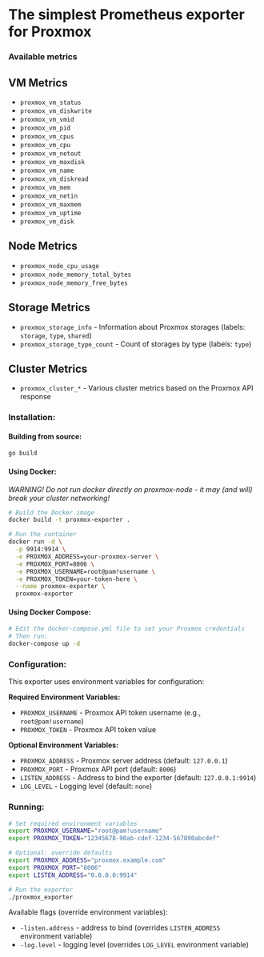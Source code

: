 # The simplest Prometheus exporter for Proxmox

### Available metrics
## VM Metrics
  * `proxmox_vm_status`
  * `proxmox_vm_diskwrite`
  * `proxmox_vm_vmid`
  * `proxmox_vm_pid`
  * `proxmox_vm_cpus`
  * `proxmox_vm_cpu`
  * `proxmox_vm_netout`
  * `proxmox_vm_maxdisk`
  * `proxmox_vm_name`
  * `proxmox_vm_diskread`
  * `proxmox_vm_mem`
  * `proxmox_vm_netin`
  * `proxmox_vm_maxmem`
  * `proxmox_vm_uptime`
  * `proxmox_vm_disk`

## Node Metrics
  * `proxmox_node_cpu_usage`
  * `proxmox_node_memory_total_bytes`
  * `proxmox_node_memory_free_bytes`

## Storage Metrics
  * `proxmox_storage_info` - Information about Proxmox storages (labels: `storage`, `type`, `shared`)
  * `proxmox_storage_type_count` - Count of storages by type (labels: `type`)

## Cluster Metrics
  * `proxmox_cluster_*` - Various cluster metrics based on the Proxmox API response


### Installation:

#### Building from source:
```bash
go build
```

#### Using Docker:
*WARNING! Do not run docker directly on proxmox-node - it may (and will) break your cluster networking!*

```bash
# Build the Docker image
docker build -t proxmox-exporter .

# Run the container
docker run -d \
  -p 9914:9914 \
  -e PROXMOX_ADDRESS=your-proxmox-server \
  -e PROXMOX_PORT=8006 \
  -e PROXMOX_USERNAME=root@pam!username \
  -e PROXMOX_TOKEN=your-token-here \
  --name proxmox-exporter \
  proxmox-exporter
```

#### Using Docker Compose:
```bash
# Edit the docker-compose.yml file to set your Proxmox credentials
# Then run:
docker-compose up -d
```

### Configuration:
This exporter uses environment variables for configuration:

**Required Environment Variables:**
* `PROXMOX_USERNAME` - Proxmox API token username (e.g., `root@pam!username`)
* `PROXMOX_TOKEN` - Proxmox API token value

**Optional Environment Variables:**
* `PROXMOX_ADDRESS` - Proxmox server address (default: `127.0.0.1`)
* `PROXMOX_PORT` - Proxmox API port (default: `8006`)
* `LISTEN_ADDRESS` - Address to bind the exporter (default: `127.0.0.1:9914`)
* `LOG_LEVEL` - Logging level (default: `none`)

### Running:
```bash
# Set required environment variables
export PROXMOX_USERNAME="root@pam!username"
export PROXMOX_TOKEN="12345678-90ab-cdef-1234-567890abcdef"

# Optional: override defaults
export PROXMOX_ADDRESS="proxmox.example.com"
export PROXMOX_PORT="8006"
export LISTEN_ADDRESS="0.0.0.0:9914"

# Run the exporter
./proxmox_exporter
```

Available flags (override environment variables):
* `-listen.address` - address to bind (overrides `LISTEN_ADDRESS` environment variable)
* `-log.level` - logging level (overrides `LOG_LEVEL` environment variable)
